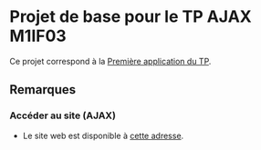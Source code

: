 # Projet de base pour le TP AJAX M1IF03 #

Ce projet correspond à la [Première application du TP](https://liris.cnrs.fr/lionel.medini/enseignement/M1IF03/TP/TP_AJAX_jQuery.html#premiere_app).

## Remarques

### Accéder au site (AJAX)
* Le site web est disponible à [cette adresse](http://192.168.75.16:8080/tp5/client/).
